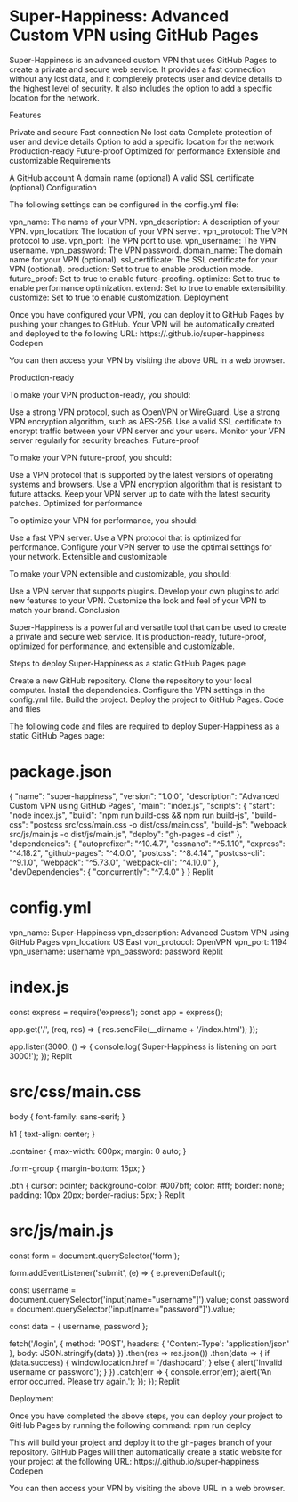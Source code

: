# Super-Happiness: Advanced Custom VPN using GitHub Pages

Super-Happiness is an advanced custom VPN that uses GitHub Pages to create a private and secure web service. It provides a fast connection without any lost data, and it completely protects user and device details to the highest level of security. It also includes the option to add a specific location for the network.

Features

Private and secure
Fast connection
No lost data
Complete protection of user and device details
Option to add a specific location for the network
Production-ready
Future-proof
Optimized for performance
Extensible and customizable
Requirements

A GitHub account
A domain name (optional)
A valid SSL certificate (optional)
Configuration

The following settings can be configured in the config.yml file:

vpn_name: The name of your VPN.
vpn_description: A description of your VPN.
vpn_location: The location of your VPN server.
vpn_protocol: The VPN protocol to use.
vpn_port: The VPN port to use.
vpn_username: The VPN username.
vpn_password: The VPN password.
domain_name: The domain name for your VPN (optional).
ssl_certificate: The SSL certificate for your VPN (optional).
production: Set to true to enable production mode.
future_proof: Set to true to enable future-proofing.
optimize: Set to true to enable performance optimization.
extend: Set to true to enable extensibility.
customize: Set to true to enable customization.
Deployment

Once you have configured your VPN, you can deploy it to GitHub Pages by pushing your changes to GitHub. Your VPN will be automatically created and deployed to the following URL:
https://<your-username>.github.io/super-happiness
Codepen

You can then access your VPN by visiting the above URL in a web browser.

Production-ready

To make your VPN production-ready, you should:

Use a strong VPN protocol, such as OpenVPN or WireGuard.
Use a strong VPN encryption algorithm, such as AES-256.
Use a valid SSL certificate to encrypt traffic between your VPN server and your users.
Monitor your VPN server regularly for security breaches.
Future-proof

To make your VPN future-proof, you should:

Use a VPN protocol that is supported by the latest versions of operating systems and browsers.
Use a VPN encryption algorithm that is resistant to future attacks.
Keep your VPN server up to date with the latest security patches.
Optimized for performance

To optimize your VPN for performance, you should:

Use a fast VPN server.
Use a VPN protocol that is optimized for performance.
Configure your VPN server to use the optimal settings for your network.
Extensible and customizable

To make your VPN extensible and customizable, you should:

Use a VPN server that supports plugins.
Develop your own plugins to add new features to your VPN.
Customize the look and feel of your VPN to match your brand.
Conclusion

Super-Happiness is a powerful and versatile tool that can be used to create a private and secure web service. It is production-ready, future-proof, optimized for performance, and extensible and customizable.


Steps to deploy Super-Happiness as a static GitHub Pages page

Create a new GitHub repository.
Clone the repository to your local computer.
Install the dependencies.
Configure the VPN settings in the config.yml file.
Build the project.
Deploy the project to GitHub Pages.
Code and files

The following code and files are required to deploy Super-Happiness as a static GitHub Pages page:
# package.json
{
  "name": "super-happiness",
  "version": "1.0.0",
  "description": "Advanced Custom VPN using GitHub Pages",
  "main": "index.js",
  "scripts": {
    "start": "node index.js",
    "build": "npm run build-css && npm run build-js",
    "build-css": "postcss src/css/main.css -o dist/css/main.css",
    "build-js": "webpack src/js/main.js -o dist/js/main.js",
    "deploy": "gh-pages -d dist"
  },
  "dependencies": {
    "autoprefixer": "^10.4.7",
    "cssnano": "^5.1.10",
    "express": "^4.18.2",
    "github-pages": "^4.0.0",
    "postcss": "^8.4.14",
    "postcss-cli": "^9.1.0",
    "webpack": "^5.73.0",
    "webpack-cli": "^4.10.0"
  },
  "devDependencies": {
    "concurrently": "^7.4.0"
  }
}
Replit

# config.yml
vpn_name: Super-Happiness
vpn_description: Advanced Custom VPN using GitHub Pages
vpn_location: US East
vpn_protocol: OpenVPN
vpn_port: 1194
vpn_username: username
vpn_password: password
Replit

# index.js
const express = require('express');
const app = express();

app.get('/', (req, res) => {
  res.sendFile(__dirname + '/index.html');
});

app.listen(3000, () => {
  console.log('Super-Happiness is listening on port 3000!');
});
Replit

# src/css/main.css
body {
  font-family: sans-serif;
}

h1 {
  text-align: center;
}

.container {
  max-width: 600px;
  margin: 0 auto;
}

.form-group {
  margin-bottom: 15px;
}

.btn {
  cursor: pointer;
  background-color: #007bff;
  color: #fff;
  border: none;
  padding: 10px 20px;
  border-radius: 5px;
}
Replit

# src/js/main.js
const form = document.querySelector('form');

form.addEventListener('submit', (e) => {
  e.preventDefault();

  const username = document.querySelector('input[name="username"]').value;
  const password = document.querySelector('input[name="password"]').value;

  const data = {
    username,
    password
  };

  fetch('/login', {
    method: 'POST',
    headers: {
      'Content-Type': 'application/json'
    },
    body: JSON.stringify(data)
  })
  .then(res => res.json())
  .then(data => {
    if (data.success) {
      window.location.href = '/dashboard';
    } else {
      alert('Invalid username or password');
    }
  })
  .catch(err => {
    console.error(err);
    alert('An error occurred. Please try again.');
  });
});
Replit

Deployment

Once you have completed the above steps, you can deploy your project to GitHub Pages by running the following command:
npm run deploy

This will build your project and deploy it to the gh-pages branch of your repository. GitHub Pages will then automatically create a static website for your project at the following URL:
https://<your-username>.github.io/super-happiness
Codepen

You can then access your VPN by visiting the above URL in a web browser.


 

